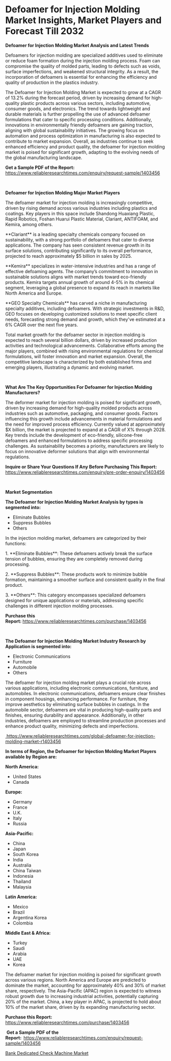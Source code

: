 <p><h1>Defoamer for Injection Molding Market Insights, Market Players and Forecast Till 2032</h1></p><p><strong>Defoamer for Injection Molding Market Analysis and Latest Trends</strong></p>
<p><p>Defoamers for injection molding are specialized additives used to eliminate or reduce foam formation during the injection molding process. Foam can compromise the quality of molded parts, leading to defects such as voids, surface imperfections, and weakened structural integrity. As a result, the incorporation of defoamers is essential for enhancing the efficiency and quality of production in the plastics industry.</p><p>The Defoamer for Injection Molding Market is expected to grow at a CAGR of 13.2% during the forecast period, driven by increasing demand for high-quality plastic products across various sectors, including automotive, consumer goods, and electronics. The trend towards lightweight and durable materials is further propelling the use of advanced defoamer formulations that cater to specific processing conditions. Additionally, innovations in environmentally friendly defoamers are gaining traction, aligning with global sustainability initiatives. The growing focus on automation and process optimization in manufacturing is also expected to contribute to market expansion. Overall, as industries continue to seek enhanced efficiency and product quality, the defoamer for injection molding market is poised for significant growth, adapting to the evolving needs of the global manufacturing landscape.</p></p>
<p><strong>Get a Sample PDF of the Report:&nbsp;</strong> <a href="https://www.reliableresearchtimes.com/enquiry/request-sample/1403456?utm_campaign=2007&utm_medium=2&utm_source=Github&utm_content=ia&utm_term=13012025&utm_id=defoamer-for-injection-molding">https://www.reliableresearchtimes.com/enquiry/request-sample/1403456</a></p>
<p>&nbsp;</p>
<p><strong>Defoamer for Injection Molding Major Market Players</strong></p>
<p><p>The defoamer market for injection molding is increasingly competitive, driven by rising demand across various industries including plastics and coatings. Key players in this space include Shandong Huaxiang Plastic, Rapid Robotics, Foshan Huarui Plastic Material, Clariant, ANTIFOAM, and Kemira, among others.</p><p>**Clariant** is a leading specialty chemicals company focused on sustainability, with a strong portfolio of defoamers that cater to diverse applications. The company has seen consistent revenue growth in its surface solutions, contributing significantly to its overall performance, projected to reach approximately $5 billion in sales by 2025.</p><p>**Kemira** specializes in water-intensive industries and has a range of effective defoaming agents. The company’s commitment to innovation in sustainable solutions aligns with market trends toward eco-friendly products. Kemira targets annual growth of around 4-5% in its chemical segment, leveraging a global presence to expand its reach in markets like North America and Europe.</p><p>**GEO Specialty Chemicals** has carved a niche in manufacturing specialty additives, including defoamers. With strategic investments in R&D, GEO focuses on developing customized solutions to meet specific client needs, forecasting strong demand and growth, which they've estimated at a 6% CAGR over the next five years.</p><p>Total market growth for the defoamer sector in injection molding is expected to reach several billion dollars, driven by increased production activities and technological advancements. Collaborative efforts among the major players, combined with rising environmental regulations for chemical formulations, will foster innovation and market expansion. Overall, the competitive landscape is characterized by both established firms and emerging players, illustrating a dynamic and evolving market.</p></p>
<p>&nbsp;</p>
<p><strong>What Are The Key Opportunities For Defoamer for Injection Molding Manufacturers?</strong></p>
<p><p>The deformer market for injection molding is poised for significant growth, driven by increasing demand for high-quality molded products across industries such as automotive, packaging, and consumer goods. Factors influencing this growth include advancements in material formulations and the need for improved process efficiency. Currently valued at approximately $X billion, the market is projected to expand at a CAGR of X% through 2028. Key trends include the development of eco-friendly, silicone-free defoamers and enhanced formulations to address specific processing challenges. As sustainability becomes a priority, manufacturers are likely to focus on innovative deformer solutions that align with environmental regulations.</p></p>
<p><strong>Inquire or Share Your Questions If Any Before Purchasing This Report:</strong> <a href="https://www.reliableresearchtimes.com/enquiry/pre-order-enquiry/1403456?utm_campaign=2007&utm_medium=2&utm_source=Github&utm_content=ia&utm_term=13012025&utm_id=defoamer-for-injection-molding">https://www.reliableresearchtimes.com/enquiry/pre-order-enquiry/1403456</a></p>
<p>&nbsp;</p>
<p><strong>Market Segmentation</strong></p>
<p><strong>The Defoamer for Injection Molding Market Analysis by types is segmented into:</strong></p>
<p><ul><li>Eliminate Bubbles</li><li>Suppress Bubbles</li><li>Others</li></ul></p>
<p><p>In the injection molding market, defoamers are categorized by their functions: </p><p>1. **Eliminate Bubbles**: These defoamers actively break the surface tension of bubbles, ensuring they are completely removed during processing. </p><p>2. **Suppress Bubbles**: These products work to minimize bubble formation, maintaining a smoother surface and consistent quality in the final product. </p><p>3. **Others**: This category encompasses specialized defoamers designed for unique applications or materials, addressing specific challenges in different injection molding processes.</p></p>
<p><strong>Purchase this Report:&nbsp;</strong><a href="https://www.reliableresearchtimes.com/purchase/1403456?utm_campaign=2007&utm_medium=2&utm_source=Github&utm_content=ia&utm_term=13012025&utm_id=defoamer-for-injection-molding">https://www.reliableresearchtimes.com/purchase/1403456</a></p>
<p>&nbsp;</p>
<p><strong>The Defoamer for Injection Molding Market Industry Research by Application is segmented into:</strong></p>
<p><ul><li>Electronic Communications</li><li>Furniture</li><li>Automobile</li><li>Others</li></ul></p>
<p><p>The defoamer for injection molding market plays a crucial role across various applications, including electronic communications, furniture, and automobiles. In electronic communications, defoamers ensure clear finishes in component housings, enhancing performance. For furniture, they improve aesthetics by eliminating surface bubbles in coatings. In the automobile sector, defoamers are vital in producing high-quality parts and finishes, ensuring durability and appearance. Additionally, in other industries, defoamers are employed to streamline production processes and enhance product quality, minimizing defects and imperfections.</p></p>
<p><a href="https://www.reliableresearchtimes.com/global-defoamer-for-injection-molding-market-r1403456?utm_campaign=2007&utm_medium=2&utm_source=Github&utm_content=ia&utm_term=13012025&utm_id=defoamer-for-injection-molding">&nbsp;https://www.reliableresearchtimes.com/global-defoamer-for-injection-molding-market-r1403456</a></p>
<p><strong>In terms of Region, the Defoamer for Injection Molding Market Players available by Region are:</strong></p>
<p>
    <p> <strong> North America: </strong>
        <ul>
            <li>United States</li>
            <li>Canada</li>
        </ul>
        </p> 
    <p> <strong> Europe: </strong>
        <ul>
            <li>Germany</li>
            <li>France</li>
            <li>U.K.</li>
            <li>Italy</li>
            <li>Russia</li>
        </ul>
        </p> 
    <p> <strong> Asia-Pacific: </strong>
        <ul>
            <li>China</li>
            <li>Japan</li>
            <li>South Korea</li>
            <li>India</li>
            <li>Australia</li>
            <li>China Taiwan</li>
            <li>Indonesia</li>
            <li>Thailand</li>
            <li>Malaysia</li>
        </ul>
        </p> 
    <p> <strong> Latin America: </strong>
        <ul>
            <li>Mexico</li>
            <li>Brazil</li>
            <li>Argentina Korea</li>
            <li>Colombia</li>
        </ul>
        </p> 
    <p> <strong> Middle East & Africa: </strong>
        <ul>
            <li>Turkey</li>
            <li>Saudi</li>
            <li>Arabia</li>
            <li>UAE</li>
            <li>Korea</li>
        </ul>
    </p>
    </p>
<p><p>The defoamer market for injection molding is poised for significant growth across various regions. North America and Europe are predicted to dominate the market, accounting for approximately 40% and 30% of market share, respectively. The Asia-Pacific (APAC) region is expected to witness robust growth due to increasing industrial activities, potentially capturing 20% of the market. China, a key player in APAC, is projected to hold about 10% of the market share, driven by its expanding manufacturing sector.</p></p>
<p><strong>Purchase this Report: </strong><a href="https://www.reliableresearchtimes.com/purchase/1403456?utm_campaign=2007&utm_medium=2&utm_source=Github&utm_content=ia&utm_term=13012025&utm_id=defoamer-for-injection-molding">https://www.reliableresearchtimes.com/purchase/1403456</a></p>
<p>&nbsp;<strong>Get a Sample PDF of the Report:&nbsp;&nbsp;</strong><a href="https://www.reliableresearchtimes.com/enquiry/request-sample/1403456?utm_campaign=2007&utm_medium=2&utm_source=Github&utm_content=ia&utm_term=13012025&utm_id=defoamer-for-injection-molding">https://www.reliableresearchtimes.com/enquiry/request-sample/1403456</a></p>
<p><strong></strong></p>
<p><p><a href="https://github.com/provorikovar/Market-Research-Report-List-6/blob/main/bank-dedicated-check-machine-market.md?utm_campaign=2007&utm_medium=2&utm_source=Github&utm_content=ia&utm_term=13012025&utm_id=defoamer-for-injection-molding">Bank Dedicated Check Machine Market</a></p></p>